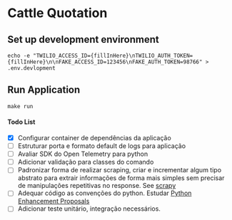 # Cattle Quotation

## Set up development environment

```shell
echo -e "TWILIO_ACCESS_ID={fillInHere}\nTWILIO_AUTH_TOKEN={fillInHere}\n\nFAKE_ACCESS_ID=123456\nFAKE_AUTH_TOKEN=98766" > .env.devlopment
```

## Run Application

```shell 
make run
```

#### Todo List

- [x] Configurar container de dependências da aplicação
- [ ] Estruturar porta e formato default de logs para aplicação
- [ ] Avaliar SDK do Open Telemetry para python
- [ ] Adicionar validação para classes do comando
- [ ] Padronizar forma de realizar scraping, criar e incrementar algum tipo abstrato para extrair informações de forma mais simples sem precisar de manipulações repetitivas no response. See [scrapy](https://scrapy.org/)
- [ ] Adequar código as convenções do python. Estudar [Python Enhancement Proposals](https://peps.python.org/pep-0000/)
- [ ] Adicionar teste unitário, integração necessários.